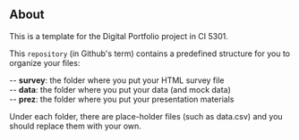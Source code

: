 ## About

This is a template for the Digital Portfolio project in CI 5301.

This `repository` (in Github's term) contains a predefined structure for you to organize your files:

-- **survey**: the folder where you put your HTML survey file  
-- **data**: the folder where you put your data (and mock data)  
-- **prez**: the folder where you put your presentation materials

Under each folder, there are place-holder files (such as data.csv) and you should replace them with your own.
